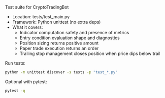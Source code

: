 Test suite for CryptoTradingBot

- Location: tests/test_main.py
- Framework: Python unittest (no extra deps)
- What it covers:
  - Indicator computation safety and presence of metrics
  - Entry condition evaluation shape and diagnostics
  - Position sizing returns positive amount
  - Paper trade execution returns an order
  - Trailing stop management closes position when price dips below trail

Run tests:

```bash
python -m unittest discover -s tests -p "test_*.py"
```

Optional with pytest:

```bash
pytest -q
```
